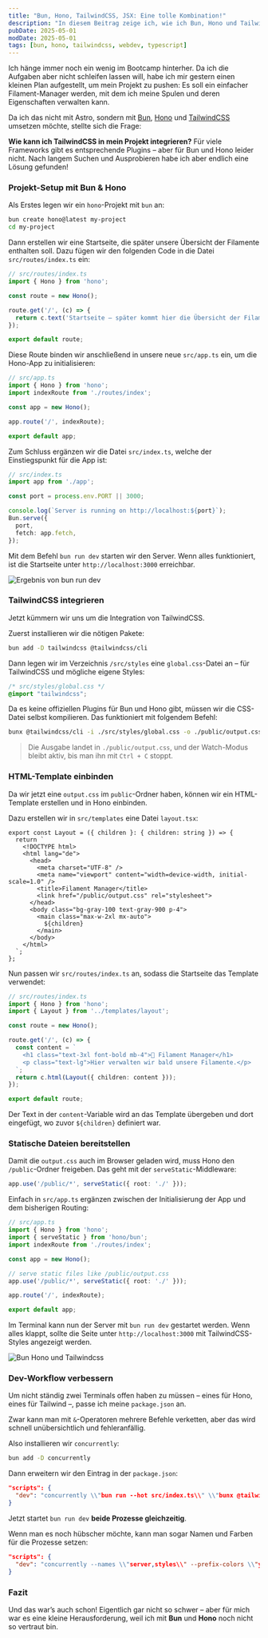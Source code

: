 ```yaml
---
title: "Bun, Hono, TailwindCSS, JSX: Eine tolle Kombination!"
description: "In diesem Beitrag zeige ich, wie ich Bun, Hono und TailwindCSS kombiniert habe, um die Grundlage für meinen Filament Manager zu legen – inkl. Dev-Workflow, Template-Setup und erster stylisher Startseite."
pubDate: 2025-05-01
modDate: 2025-05-01
tags: [bun, hono, tailwindcss, webdev, typescript]
---
```



Ich hänge immer noch ein wenig im Bootcamp hinterher.
Da ich die Aufgaben aber nicht schleifen lassen will, habe ich mir gestern einen kleinen Plan aufgestellt,
um mein Projekt zu pushen: Es soll ein einfacher Filament-Manager werden,
mit dem ich meine Spulen und deren Eigenschaften verwalten kann.

Da ich das nicht mit Astro, sondern mit [Bun](https://bun.sh), [Hono](https://hono.dev)
und [TailwindCSS](https://tailwindcss.com) umsetzen möchte, stellte sich die Frage:

**Wie kann ich TailwindCSS in mein Projekt integrieren?**
Für viele Frameworks gibt es entsprechende Plugins – aber für Bun und Hono leider nicht.
Nach langem Suchen und Ausprobieren habe ich aber endlich eine Lösung gefunden!

### Projekt-Setup mit Bun & Hono

Als Erstes legen wir ein `hono`-Projekt mit `bun` an:

```bash
bun create hono@latest my-project
cd my-project
```

Dann erstellen wir eine Startseite, die später unsere Übersicht der Filamente enthalten soll.
Dazu fügen wir den folgenden Code in die Datei `src/routes/index.ts` ein:

```ts
// src/routes/index.ts
import { Hono } from 'hono';

const route = new Hono();

route.get('/', (c) => {
  return c.text('Startseite – später kommt hier die Übersicht der Filamente rein');
});

export default route;
```

Diese Route binden wir anschließend in unsere neue `src/app.ts` ein, um die Hono-App zu initialisieren:

```ts
// src/app.ts
import { Hono } from 'hono';
import indexRoute from './routes/index';

const app = new Hono();

app.route('/', indexRoute);

export default app;
```

Zum Schluss ergänzen wir die Datei `src/index.ts`, welche der Einstiegspunkt für die App ist:

```ts
// src/index.ts
import app from './app';

const port = process.env.PORT || 3000;

console.log(`Server is running on http://localhost:${port}`);
Bun.serve({
  port,
  fetch: app.fetch,
});
```

Mit dem Befehl `bun run dev` starten wir den Server.
Wenn alles funktioniert, ist die Startseite unter `http://localhost:3000` erreichbar.

![Ergebnis von bun run dev](bun-hono-start.png "Ergebnis von bun run dev")

### TailwindCSS integrieren

Jetzt kümmern wir uns um die Integration von TailwindCSS.

Zuerst installieren wir die nötigen Pakete:

```bash
bun add -D tailwindcss @tailwindcss/cli
```

Dann legen wir im Verzeichnis `/src/styles` eine `global.css`-Datei an – für TailwindCSS und mögliche eigene Styles:

```css
/* src/styles/global.css */
@import "tailwindcss";
```

Da es keine offiziellen Plugins für Bun und Hono gibt, müssen wir die CSS-Datei selbst kompilieren.
Das funktioniert mit folgendem Befehl:

```bash
bunx @tailwindcss/cli -i ./src/styles/global.css -o ./public/output.css --watch
```

> Die Ausgabe landet in `./public/output.css`, und der Watch-Modus bleibt aktiv, bis man ihn mit `Ctrl + C` stoppt.

### HTML-Template einbinden

Da wir jetzt eine `output.css` im `public`-Ordner haben, können wir ein HTML-Template erstellen und in Hono einbinden.

Dazu erstellen wir in `src/templates` eine Datei `layout.tsx`:

```tsx
export const Layout = ({ children }: { children: string }) => {
  return `
    <!DOCTYPE html>
    <html lang="de">
      <head>
        <meta charset="UTF-8" />
        <meta name="viewport" content="width=device-width, initial-scale=1.0" />
        <title>Filament Manager</title>
        <link href="/public/output.css" rel="stylesheet">
      </head>
      <body class="bg-gray-100 text-gray-900 p-4">
        <main class="max-w-2xl mx-auto">
          ${children}
        </main>
      </body>
    </html>
  `;
};
```

Nun passen wir `src/routes/index.ts` an, sodass die Startseite das Template verwendet:

```ts
// src/routes/index.ts
import { Hono } from 'hono';
import { Layout } from '../templates/layout';

const route = new Hono();

route.get('/', (c) => {
  const content = `
    <h1 class="text-3xl font-bold mb-4">🎨 Filament Manager</h1>
    <p class="text-lg">Hier verwalten wir bald unsere Filamente.</p>
  `;
  return c.html(Layout({ children: content }));
});

export default route;
```

Der Text in der `content`-Variable wird an das Template übergeben und dort eingefügt,
wo zuvor `${children}` definiert war.

### Statische Dateien bereitstellen

Damit die `output.css` auch im Browser geladen wird, muss Hono den `/public`-Ordner freigeben.
Das geht mit der `serveStatic`-Middleware:

```ts
app.use('/public/*', serveStatic({ root: './' }));
```

Einfach in `src/app.ts` ergänzen zwischen der Initialisierung der App und dem bisherigen Routing:

```ts
// src/app.ts
import { Hono } from 'hono';
import { serveStatic } from 'hono/bun';
import indexRoute from './routes/index';

const app = new Hono();

// serve static files like /public/output.css
app.use('/public/*', serveStatic({ root: './' }));

app.route('/', indexRoute);

export default app;
```

Im Terminal kann nun der Server mit `bun run dev` gestartet werden.
Wenn alles klappt, sollte die Seite unter `http://localhost:3000` mit TailwindCSS-Styles angezeigt werden.

![Bun Hono und Tailwindcss](bun-hon-tailwindcss.png "Bun Hono und Tailwindcss")

### Dev-Workflow verbessern

Um nicht ständig zwei Terminals offen haben zu müssen – eines für Hono, eines für Tailwind –,
passe ich meine `package.json` an.

Zwar kann man mit `&`-Operatoren mehrere Befehle verketten,
aber das wird schnell unübersichtlich und fehleranfällig.

Also installieren wir `concurrently`:

```bash
bun add -D concurrently
```

Dann erweitern wir den Eintrag in der `package.json`:

```json
"scripts": {
  "dev": "concurrently \\"bun run --hot src/index.ts\\" \\"bunx @tailwindcss/cli -i ./src/styles/global.css -o ./public/output.css --watch\\""
}
```

Jetzt startet `bun run dev` **beide Prozesse gleichzeitig**.

Wenn man es noch hübscher möchte, kann man sogar Namen und Farben für die Prozesse setzen:

```json
"scripts": {
  "dev": "concurrently --names \\"server,styles\\" --prefix-colors \\"yellow,blue\\" \\"bun run --hot src/index.ts\\" \\"bunx @tailwindcss/cli -i ./src/styles/global.css -o ./public/output.css --watch\\""
}
```

### Fazit

Und das war’s auch schon!
Eigentlich gar nicht so schwer – aber für mich war es eine kleine Herausforderung,
weil ich mit **Bun** und **Hono** noch nicht so vertraut bin.
